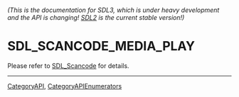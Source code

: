 ###### (This is the documentation for SDL3, which is under heavy development and the API is changing! [SDL2](https://wiki.libsdl.org/SDL2/) is the current stable version!)
# SDL_SCANCODE_MEDIA_PLAY

Please refer to [SDL_Scancode](SDL_Scancode) for details.

----
[CategoryAPI](CategoryAPI), [CategoryAPIEnumerators](CategoryAPIEnumerators)

